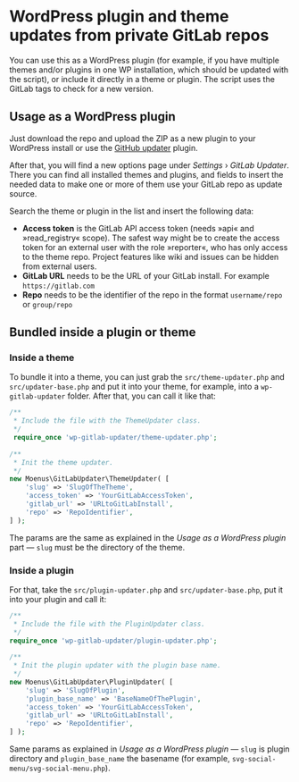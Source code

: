 # WordPress plugin and theme updates from private GitLab repos

You can use this as a WordPress plugin (for example, if you have 
multiple themes and/or plugins in one WP installation, which 
should be updated with the script), or include it directly in a theme or plugin.
The script uses the GitLab tags to check for a new version.

## Usage as a WordPress plugin

Just download the repo and upload the ZIP as a new plugin to 
your WordPress install or use the [GitHub updater](https://github.com/afragen/github-updater) plugin.

After that, you will find a new options page under *Settings* › *GitLab Updater*. There 
you can find all installed themes and plugins, and fields to insert the needed data
to make one or more of them use your GitLab repo as update source.

Search the theme or plugin in the list and insert the following data:

* **Access token** is the GitLab API access token 
(needs »api« and »read_registry« scope). The safest way 
might be to create the access token for an external user with 
the role »reporter«, who has only access to the theme repo. 
Project features like wiki and issues can be hidden from external users.
* **GitLab URL** needs to be the URL of your GitLab install. For example `https://gitlab.com`
* **Repo** needs to be the identifier of the repo in the format `username/repo` or `group/repo`

## Bundled inside a plugin or theme

### Inside a theme

To bundle it into a theme, you can just grab the `src/theme-updater.php` 
and `src/updater-base.php` and put it into your theme, for example, 
into a `wp-gitlab-updater` folder. After that, you can call it like that:

```php
/**
 * Include the file with the ThemeUpdater class.
 */
 require_once 'wp-gitlab-updater/theme-updater.php';
  
/**
 * Init the theme updater.
 */
new Moenus\GitLabUpdater\ThemeUpdater( [
    'slug' => 'SlugOfTheTheme', 
    'access_token' => 'YourGitLabAccessToken',
    'gitlab_url' => 'URLtoGitLabInstall',
    'repo' => 'RepoIdentifier',
] );
```

The params are the same as explained in the _Usage as a WordPress plugin_ part — `slug` must be the 
directory of the theme. 

### Inside a plugin

For that, take the `src/plugin-updater.php` and `src/updater-base.php`, 
put it into your plugin and call it:

```php
/**
 * Include the file with the PluginUpdater class.
 */
require_once 'wp-gitlab-updater/plugin-updater.php';
  
/**
 * Init the plugin updater with the plugin base name.
 */
new Moenus\GitLabUpdater\PluginUpdater( [
    'slug' => 'SlugOfPlugin', 
    'plugin_base_name' => 'BaseNameOfThePlugin', 
    'access_token' => 'YourGitLabAccessToken', 
    'gitlab_url' => 'URLtoGitLabInstall',
    'repo' => 'RepoIdentifier',
] );
```

Same params as explained in _Usage as a WordPress plugin_ — `slug` is plugin directory
and `plugin_base_name` the basename (for example, `svg-social-menu/svg-social-menu.php`).
